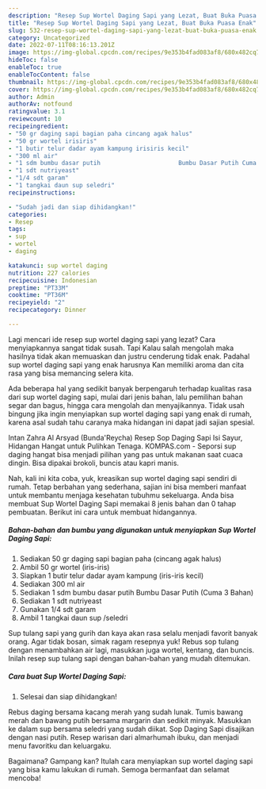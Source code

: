 ```yaml
---
description: "Resep Sup Wortel Daging Sapi yang Lezat, Buat Buka Puasa Enak"
title: "Resep Sup Wortel Daging Sapi yang Lezat, Buat Buka Puasa Enak"
slug: 532-resep-sup-wortel-daging-sapi-yang-lezat-buat-buka-puasa-enak
category: Uncategorized
date: 2022-07-11T08:16:13.201Z
image: https://img-global.cpcdn.com/recipes/9e353b4fad083af8/680x482cq70/sup-wortel-daging-sapi-foto-resep-utama.jpg
hideToc: false
enableToc: true
enableTocContent: false
thumbnail: https://img-global.cpcdn.com/recipes/9e353b4fad083af8/680x482cq70/sup-wortel-daging-sapi-foto-resep-utama.jpg
cover: https://img-global.cpcdn.com/recipes/9e353b4fad083af8/680x482cq70/sup-wortel-daging-sapi-foto-resep-utama.jpg
author: Admin
authorAv: notfound
ratingvalue: 3.1
reviewcount: 10
recipeingredient:
- "50 gr daging sapi bagian paha cincang agak halus"
- "50 gr wortel irisiris"
- "1 butir telur dadar ayam kampung irisiris kecil"
- "300 ml air"
- "1 sdm bumbu dasar putih                      Bumbu Dasar Putih Cuma 3 Bahan"
- "1 sdt nutriyeast"
- "1/4 sdt garam"
- "1 tangkai daun sup seledri"
recipeinstructions:

- "Sudah jadi dan siap dihidangkan!"
categories:
- Resep
tags:
- sup
- wortel
- daging

katakunci: sup wortel daging 
nutrition: 227 calories
recipecuisine: Indonesian
preptime: "PT33M"
cooktime: "PT36M"
recipeyield: "2"
recipecategory: Dinner

---
```



Lagi mencari ide resep sup wortel daging sapi yang lezat? Cara menyiapkannya sangat tidak susah. Tapi Kalau salah mengolah maka hasilnya tidak akan memuaskan dan justru cenderung tidak enak. Padahal sup wortel daging sapi yang enak harusnya Kan memiliki aroma dan cita rasa yang bisa memancing selera kita.


Ada beberapa hal yang sedikit banyak berpengaruh terhadap kualitas rasa dari sup wortel daging sapi, mulai dari jenis bahan, lalu pemilihan bahan segar dan bagus, hingga cara mengolah dan menyajikannya. Tidak usah bingung jika ingin menyiapkan sup wortel daging sapi yang enak di rumah, karena asal sudah tahu caranya maka hidangan ini dapat jadi sajian spesial.

Intan Zahra Al Arsyad (Bunda&#39;Reycha) Resep Sop Daging Sapi Isi Sayur, Hidangan Hangat untuk Pulihkan Tenaga. KOMPAS.com - Seporsi sup daging hangat bisa menjadi pilihan yang pas untuk makanan saat cuaca dingin. Bisa dipakai brokoli, buncis atau kapri manis.


Nah, kali ini kita coba, yuk, kreasikan sup wortel daging sapi sendiri di rumah. Tetap berbahan yang sederhana, sajian ini bisa memberi manfaat untuk membantu menjaga kesehatan tubuhmu sekeluarga. Anda bisa membuat Sup Wortel Daging Sapi memakai 8 jenis bahan dan 0 tahap pembuatan. Berikut ini cara untuk membuat hidangannya.

<!--inarticleads1-->

##### Bahan-bahan dan bumbu yang digunakan untuk menyiapkan Sup Wortel Daging Sapi:

1. Sediakan 50 gr daging sapi bagian paha (cincang agak halus)
1. Ambil 50 gr wortel (iris-iris)
1. Siapkan 1 butir telur dadar ayam kampung (iris-iris kecil)
1. Sediakan 300 ml air
1. Sediakan 1 sdm bumbu dasar putih                      Bumbu Dasar Putih (Cuma 3 Bahan)
1. Sediakan 1 sdt nutriyeast
1. Gunakan 1/4 sdt garam
1. Ambil 1 tangkai daun sup /seledri


Sup tulang sapi yang gurih dan kaya akan rasa selalu menjadi favorit banyak orang. Agar tidak bosan, simak ragam resepnya yuk! Rebus sop tulang dengan menambahkan air lagi, masukkan juga wortel, kentang, dan buncis. Inilah resep sup tulang sapi dengan bahan-bahan yang mudah ditemukan. 

<!--inarticleads2-->

##### Cara buat Sup Wortel Daging Sapi:


1. Selesai dan siap dihidangkan!

Rebus daging bersama kacang merah yang sudah lunak. Tumis bawang merah dan bawang putih bersama margarin dan sedikit minyak. Masukkan ke dalam sup bersama seledri yang sudah diikat. Sop Daging Sapi disajikan dengan nasi putih. Resep warisan dari almarhumah ibuku, dan menjadi menu favoritku dan keluargaku. 

Bagaimana? Gampang kan? Itulah cara menyiapkan sup wortel daging sapi yang bisa kamu lakukan di rumah. Semoga bermanfaat dan selamat mencoba!
